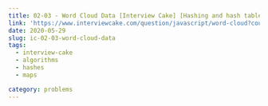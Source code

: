 ```yaml
---
title: 02-03 - Word Cloud Data [Interview Cake] [Hashing and hash tables]
link: 'https://www.interviewcake.com/question/javascript/word-cloud?course=fc1&section=hashing-and-hash-tables'
date: 2020-05-29
slug: ic-02-03-word-cloud-data
tags:
  - interview-cake
  - algorithms
  - hashes
  - maps

category: problems
---
```


<!-- embed:2.03_word_cloud_data.js -->
